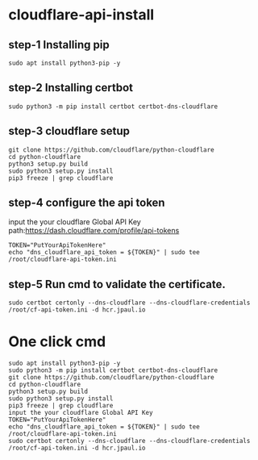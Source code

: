 # cloudflare-api-install

## step-1 Installing pip
```
sudo apt install python3-pip -y
```
## step-2 Installing certbot
```
sudo python3 -m pip install certbot certbot-dns-cloudflare
```
## step-3 cloudflare setup
```
git clone https://github.com/cloudflare/python-cloudflare
cd python-cloudflare
python3 setup.py build
sudo python3 setup.py install
pip3 freeze | grep cloudflare
```
## step-4 configure the api token
input the your cloudflare Global API Key
path:https://dash.cloudflare.com/profile/api-tokens
```
TOKEN="PutYourApiTokenHere"
echo "dns_cloudflare_api_token = ${TOKEN}" | sudo tee /root/cloudflare-api-token.ini
```
## step-5 Run cmd to validate the certificate.
```
sudo certbot certonly --dns-cloudflare --dns-cloudflare-credentials /root/cf-api-token.ini -d hcr.jpaul.io
```
# One click cmd
```
sudo apt install python3-pip -y
sudo python3 -m pip install certbot certbot-dns-cloudflare
git clone https://github.com/cloudflare/python-cloudflare
cd python-cloudflare
python3 setup.py build
sudo python3 setup.py install
pip3 freeze | grep cloudflare
input the your cloudflare Global API Key
TOKEN="PutYourApiTokenHere"
echo "dns_cloudflare_api_token = ${TOKEN}" | sudo tee /root/cloudflare-api-token.ini
sudo certbot certonly --dns-cloudflare --dns-cloudflare-credentials /root/cf-api-token.ini -d hcr.jpaul.io
```

